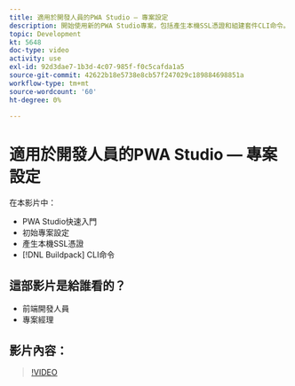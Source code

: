 ```yaml
---
title: 適用於開發人員的PWA Studio — 專案設定
description: 開始使用新的PWA Studio專案，包括產生本機SSL憑證和組建套件CLI命令。
topic: Development
kt: 5648
doc-type: video
activity: use
exl-id: 92d3dae7-1b3d-4c07-985f-f0c5cafda1a5
source-git-commit: 42622b18e5738e8cb57f247029c189884698851a
workflow-type: tm+mt
source-wordcount: '60'
ht-degree: 0%

---
```


# 適用於開發人員的PWA Studio — 專案設定

在本影片中：

- PWA Studio快速入門
- 初始專案設定
- 產生本機SSL憑證
- [!DNL Buildpack] CLI命令

## 這部影片是給誰看的？

- 前端開發人員
- 專案經理

## 影片內容：

>[!VIDEO](https://video.tv.adobe.com/v/35719?quality=12&learn=on)
